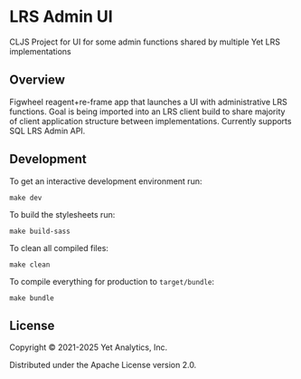 # LRS Admin UI

CLJS Project for UI for some admin functions shared by multiple Yet LRS implementations

## Overview

Figwheel reagent+re-frame app that launches a UI with administrative LRS functions. Goal is being imported into an LRS client build to share majority of client application structure between implementations. Currently supports SQL LRS Admin API.

## Development

To get an interactive development environment run:

    make dev

To build the stylesheets run:

    make build-sass

To clean all compiled files:

    make clean

To compile everything for production to `target/bundle`:

    make bundle

## License

Copyright © 2021-2025 Yet Analytics, Inc.

Distributed under the Apache License version 2.0.
